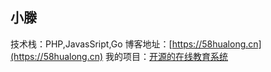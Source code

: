 ## 小滕

技术栈：PHP,JavasSript,Go
博客地址：[https://58hualong.cn](https://58hualong.cn)
我的项目：[开源的在线教育系统](https://meedu.vip)
